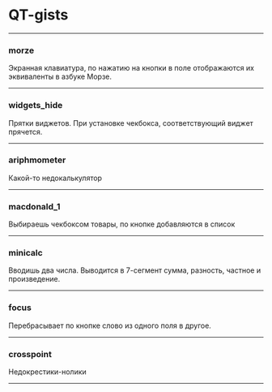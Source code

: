# QT-gists  
* * *  
### morze  
Экранная клавиатура, по нажатию на кнопки в поле отображаются их эквиваленты в азбуке Морзе.  
* * *  
### widgets_hide  
Прятки виджетов. При установке чекбокса, соответствующий виджет прячется.  
* * *  
### ariphmometer  
Какой-то недокалькулятор  
* * *  
### macdonald_1  
Выбираешь чекбоксом товары, по кнопке добавляются в список  
* * *  
### minicalc  
Вводишь два числа. Выводится в 7-сегмент сумма, разность, частное и произведение.  
* * *  
### focus  
Перебрасывает по кнопке слово из одного поля в другое.  
* * *  
### crosspoint  
Недокрестики-нолики  
* * *  
